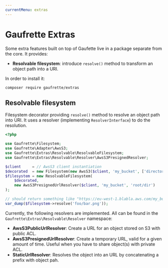 ```yaml
---
currentMenu: extras
---
```


# Gaufrette Extras

Some extra features built on top of Gaufette live in a package separate from the core. It provides:
  
  * **Resolvable filesystem**: introduce `resolve()` method to transform an object path into a URI.

In order to install it:

    composer require gaufrette/extras


## Resolvable filesystem

Filesystem decorator providing `resolve()` method to resolve an object path into URI. It uses a resolver 
(implementing `ResolverInterface`) to do the resolution.

```php
<?php

use Gaufrette\Filesystem;
use Gaufrette\Adapter\AwsS3;
use Gaufrette\Extras\Resolvable\ResolvableFilesystem;
use Gaufrette\Extras\Resolvable\Resolver\AwsS3PresignedResolver;

$client     = // AwsS3 client instantiation
$decorated  = new Filesystem(new AwsS3($client, 'my_bucket', ['directory' => 'root/dir']));
$filesystem = new ResolvableFilesystem(
    $decorated,
    new AwsS3PresignedUrlResolver($client, 'my_bucket', 'root/dir')
);

// should return something like "https://eu-west-1.blabla.aws.com/my_bucket/root/dir/foo/bar.png?token
var_dump($filesystem->resolve('foo/bar.png'));
```

Currently, the following resolvers are implemented. All can be found in the `Gaufrette\Extras\Resolvable\Resolver` namespace:

* **AwsS3PublicUrlResolver**: Create a URL for an object stored on S3 with public ACL.
* **AwsS3PresignedUrlResolver**: Create a temporary URL, valid for a given amount of time. Useful when you have to share object(s) with private ACL.
* **StaticUrlResolver**: Resolves the object into an URL by concatenating a prefix with object pah.
